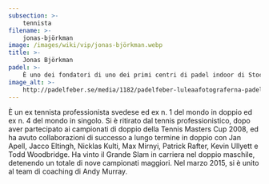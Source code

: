 ```yaml
---
subsection: >-
    tennista
filename: >-
    jonas-björkman
image: /images/wiki/vip/jonas-björkman.webp
title: >-
    Jonas Björkman
padel: >-
    È uno dei fondatori di uno dei primi centri di padel indoor di Stoccolma. La struttura è gestita da PDL Group con Henrik Söderberg, Måns Zelmerlöv, Jonas Andersson & Jonas Björkman.
image_alt: >-
    http://padelfeber.se/media/1182/padelfeber-luleaafotograferna-padel-6416.jpg?width=720&scale=both
---
```

È un ex tennista professionista svedese ed ex n. 1 del mondo in doppio ed ex n. 4 del mondo in singolo. Si è ritirato dal tennis professionistico, dopo aver partecipato ai campionati di doppio della Tennis Masters Cup 2008, ed ha avuto collaborazioni di successo a lungo termine in doppio con Jan Apell, Jacco Eltingh, Nicklas Kulti, Max Mirnyi, Patrick Rafter, Kevin Ullyett e Todd Woodbridge. Ha vinto il Grande Slam in carriera nel doppio maschile, detenendo un totale di nove campionati maggiori. Nel marzo 2015, si è unito al team di coaching di Andy Murray.
